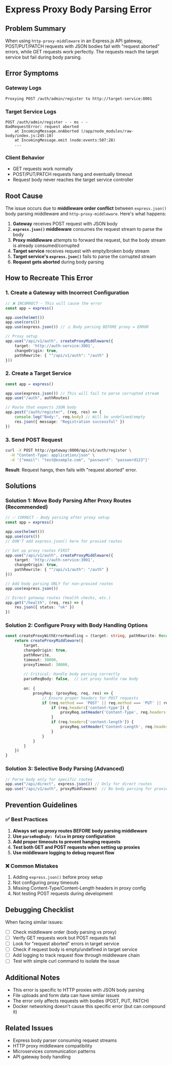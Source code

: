 # Express Proxy Body Parsing Error

## Problem Summary

When using `http-proxy-middleware` in an Express.js API gateway, POST/PUT/PATCH requests with JSON bodies fail with "request aborted" errors, while GET requests work perfectly. The requests reach the target service but fail during body parsing.

## Error Symptoms

### Gateway Logs
```
Proxying POST /auth/admin/register to http://target-service:8001
```

### Target Service Logs
```
POST /auth/admin/register - - ms - -
BadRequestError: request aborted
    at IncomingMessage.onAborted (/app/node_modules/raw-body/index.js:245:10)
    at IncomingMessage.emit (node:events:507:28)
    ...
```

### Client Behavior
- GET requests work normally
- POST/PUT/PATCH requests hang and eventually timeout
- Request body never reaches the target service controller

## Root Cause

The issue occurs due to **middleware order conflict** between `express.json()` body parsing middleware and `http-proxy-middleware`. Here's what happens:

1. **Gateway** receives POST request with JSON body
2. **`express.json()` middleware** consumes the request stream to parse the body
3. **Proxy middleware** attempts to forward the request, but the body stream is already consumed/corrupted
4. **Target service** receives request with empty/broken body stream
5. **Target service's `express.json()`** fails to parse the corrupted stream
6. **Request gets aborted** during body parsing

## How to Recreate This Error

### 1. Create a Gateway with Incorrect Configuration

```typescript
// ❌ INCORRECT - This will cause the error
const app = express()

app.use(helmet())
app.use(cors())
app.use(express.json()) // ⚠️ Body parsing BEFORE proxy = ERROR

// Proxy setup
app.use("/api/v1/auth", createProxyMiddleware({
    target: 'http://auth-service:3001',
    changeOrigin: true,
    pathRewrite: { "^/api/v1/auth": "/auth" }
}))
```

### 2. Create a Target Service

```typescript
const app = express()

app.use(express.json()) // This will fail to parse corrupted stream
app.use("/auth", authRoutes)

// Route that expects JSON body
app.post("/auth/register", (req, res) => {
    console.log("Body:", req.body) // Will be undefined/empty
    res.json({ message: "Registration successful" })
})
```

### 3. Send POST Request

```bash
curl -X POST http://gateway:8000/api/v1/auth/register \
  -H "Content-Type: application/json" \
  -d '{"email": "test@example.com", "password": "password123"}'
```

**Result**: Request hangs, then fails with "request aborted" error.

## Solutions

### Solution 1: Move Body Parsing After Proxy Routes (Recommended)

```typescript
// ✅ CORRECT - Body parsing after proxy setup
const app = express()

app.use(helmet())
app.use(cors())
// DON'T add express.json() here for proxied routes

// Set up proxy routes FIRST
app.use("/api/v1/auth", createProxyMiddleware({
    target: 'http://auth-service:3001',
    changeOrigin: true,
    pathRewrite: { "^/api/v1/auth": "/auth" }
}))

// Add body parsing ONLY for non-proxied routes
app.use(express.json())

// Direct gateway routes (health checks, etc.)
app.get("/health", (req, res) => {
    res.json({ status: "ok" })
})
```

### Solution 2: Configure Proxy with Body Handling Options

```typescript
const createProxyWithErrorHandling = (target: string, pathRewrite: Record<string, string>) => {
    return createProxyMiddleware({
        target,
        changeOrigin: true,
        pathRewrite,
        timeout: 30000,
        proxyTimeout: 30000,
        
        // Critical: Handle body parsing correctly
        parseReqBody: false,  // Let proxy handle raw body
        
        on: {
            proxyReq: (proxyReq, req, res) => {
                // Ensure proper headers for POST requests
                if (req.method === 'POST' || req.method === 'PUT' || req.method === 'PATCH') {
                    if (req.headers['content-type']) {
                        proxyReq.setHeader('Content-Type', req.headers['content-type'])
                    }
                    if (req.headers['content-length']) {
                        proxyReq.setHeader('Content-Length', req.headers['content-length'])
                    }
                }
            }
        }
    })
}
```

### Solution 3: Selective Body Parsing (Advanced)

```typescript
// Parse body only for specific routes
app.use("/api/direct", express.json()) // Only for direct routes
app.use("/api/v1/auth", proxyMiddleware)  // No body parsing for proxied routes
```

## Prevention Guidelines

### ✅ Best Practices

1. **Always set up proxy routes BEFORE body parsing middleware**
2. **Use `parseReqBody: false` in proxy configuration**
3. **Add proper timeouts to prevent hanging requests**
4. **Test both GET and POST requests when setting up proxies**
5. **Use middleware logging to debug request flow**

### ❌ Common Mistakes

1. Adding `express.json()` before proxy setup
2. Not configuring proxy timeouts
3. Missing Content-Type/Content-Length headers in proxy config
4. Not testing POST requests during development

## Debugging Checklist

When facing similar issues:

- [ ] Check middleware order (body parsing vs proxy)
- [ ] Verify GET requests work but POST requests fail
- [ ] Look for "request aborted" errors in target service
- [ ] Check if request body is empty/undefined in target service
- [ ] Add logging to track request flow through middleware chain
- [ ] Test with simple curl command to isolate the issue

## Additional Notes

- This error is specific to HTTP proxies with JSON body parsing
- File uploads and form data can have similar issues
- The error only affects requests with bodies (POST, PUT, PATCH)
- Docker networking doesn't cause this specific error (but can compound it)

## Related Issues

- Express body parser consuming request streams
- HTTP proxy middleware compatibility
- Microservices communication patterns
- API gateway body handling

